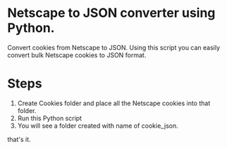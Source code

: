# Netscape to JSON converter using Python.

Convert cookies from Netscape to JSON.
Using this script you can easily convert bulk Netscape cookies to JSON format.

# Steps
1. Create Cookies folder and place all the Netscape cookies into that folder.
2. Run this Python script
3. You will see a folder created with name of cookie_json.

that's it.
